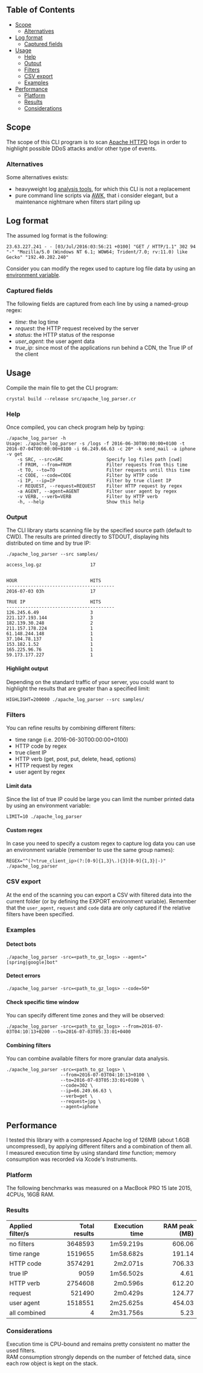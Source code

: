 ## Table of Contents
* [Scope](#scope)
  * [Alternatives](#alternatives)
* [Log format](#log-format)
  * [Captured fields](#captured-fields)
* [Usage](#usage)
  * [Help](#help)
  * [Output](#output)
  * [Filters](#filters)
  * [CSV export](#csv-export)
  * [Examples](#examples)
* [Performance](#performance)
  * [Platform](#platform)
  * [Results](#results)
  * [Considerations](#considerations)

## Scope
The scope of this CLI program is to scan [Apache HTTPD](https://httpd.apache.org/) logs in order to highlight possible DDoS attacks and/or other type of events.

### Alternatives
Some alternatives exists:
* heavyweight log [analysis tools](https://www.apacheviewer.com/), for which this CLI is not a replacement
* pure command line scripts via [AWK](http://www.the-art-of-web.com/system/logs/), that i consider elegant, but a maintenance nightmare when filters start piling up

## Log format
The assumed log format is the following:
```log
23.63.227.241 - - [03/Jul/2016:03:56:21 +0100] "GET / HTTP/1.1" 302 94 "-" "Mozilla/5.0 (Windows NT 6.1; WOW64; Trident/7.0; rv:11.0) like Gecko" "192.40.202.240"
```
Consider you can modify the regex used to capture log file data by using an [environment variable](#custom-regex).

### Captured fields
The following fields are captured from each line by using a named-group regex:
* *time*: the log time
* *request*: the HTTP request received by the server  
* *status*: the HTTP status of the response
* *user_agent*: the user agent data
* *true_ip*: since most of the applications run behind a CDN, the True IP of the client

## Usage
Compile the main file to get the CLI program:
```shell
crystal build --release src/apache_log_parser.cr
```

### Help
Once compiled, you can check program help by typing:
```shell
./apache_log_parser -h
Usage: ./apache_log_parser -s /logs -f 2016-06-30T00:00:00+0100 -t 2016-07-04T00:00:00+0100 -i 66.249.66.63 -c 20* -k send_mail -a iphone -v get
    -s SRC, --src=SRC                Specify log files path [cwd]
    -f FROM, --from=FROM             Filter requests from this time
    -t TO, --to=TO                   Filter requests until this time
    -c CODE, --code=CODE             Filter by HTTP code
    -i IP, --ip=IP                   Filter by true client IP
    -r REQUEST, --request=REQUEST    Filter HTTP request by regex
    -a AGENT, --agent=AGENT          Filter user agent by regex
    -v VERB, --verb=VERB             Filter by HTTP verb
    -h, --help                       Show this help
```

### Output
The CLI library starts scanning file by the specified source path (default to CWD). 
The results are printed directly to STDOUT, displaying hits distributed on time and by true IP:
```shell
./apache_log_parser --src samples/

access_log.gz                  17        


HOUR                           HITS      
----------------------------------------
2016-07-03 03h                 17

TRUE IP                        HITS      
----------------------------------------
126.245.6.49                   3
221.127.193.144                3
182.139.30.248                 2
211.157.178.224                1
61.148.244.148                 1
37.104.78.137                  1
153.182.1.52                   1
165.225.96.76                  1
59.173.177.227                 1
```

#### Highlight output
Depending on the standard traffic of your server, you could want to highlight the results that are greater than a specified limit:
```shell
HIGHLIGHT=200000 ./apache_log_parser --src samples/
```

### Filters
You can refine results by combining different filters:
* time range (i.e. 2016-06-30T00:00:00+0100)
* HTTP code by regex
* true client IP
* HTTP verb (get, post, put, delete, head, options)
* HTTP request by regex
* user agent by regex

#### Limit data
Since the list of true IP could be large you can limit the number printed data by using an environment variable:
```shell
LIMIT=10 ./apache_log_parser
``` 

#### Custom regex
In case you need to specify a custom regex to capture log data you can use an environment variable (remember to use the same group names):
```shell
REGEX="^(?<true_client_ip>(?:[0-9]{1,3}\.){3}[0-9]{1,3}|-)" ./apache_log_parser
```

### CSV export
At the end of the scanning you can export a CSV with filtered data into the current folder (or by defining the EXPORT environment variable). 
Remember that the `user_agent`, `request` and `code` data are only captured if the relative filters have been specified.

### Examples

#### Detect bots
```shell
./apache_log_parser -src=<path_to_gz_logs> --agent="[spring|google]bot"
``` 

#### Detect errors
```shell
./apache_log_parser -src=<path_to_gz_logs> --code=50*
```

#### Check specific time window
You can specify different time zones and they will be observed:
```shell
./apache_log_parser -src=<path_to_gz_logs> --from=2016-07-03T04:10:13+0200 --to=2016-07-03T05:33:01+0400
```

#### Combining filters
You can combine available filters for more granular data analysis.
```shell
./apache_log_parser -src=<path_to_gz_logs> \
                    --from=2016-07-03T04:10:13+0100 \
                    --to=2016-07-03T05:33:01+0100 \
                    --code=302 \
                    --ip=66.249.66.63 \
                    --verb=get \
                    --request=jpg \
                    --agent=iphone
```

## Performance
I tested this library with a compressed Apache log of 126MB (about 1.6GB uncompressed), by applying different filters and a combination of them all.  
I measured execution time by using standard *time* function; memory consumption was recorded via Xcode's Instruments.  

### Platform
The following benchmarks was measured on a MacBook PRO 15 late 2015, 4CPUs, 16GB RAM.

### Results

|  Applied filter/s      | Total results      | Execution time     |   RAM peak (MB) |
| :--------------------- | -----------------: | -----------------: |---------------: |
| no filters             |           3648593  |         1m59.219s  |         606.06  |
| time range             |           1519655  |         1m58.682s  |         191.14  |
| HTTP code              |           3574291  |          2m2.071s  |         706.33  |
| true IP                |              9059  |         1m56.502s  |           4.61  |
| HTTP verb              |           2754608  |          2m0.596s  |         612.20  |
| request                |            521490  |          2m0.429s  |         124.77  |
| user agent             |           1518551  |         2m25.625s  |         454.03  |
| all combined           |                 4  |         2m31.756s  |           5.23  |

### Considerations
Execution time is CPU-bound and remains pretty consistent no matter the used filters.  
RAM consumption strongly depends on the number of fetched data, since each row object is kept on the stack.
